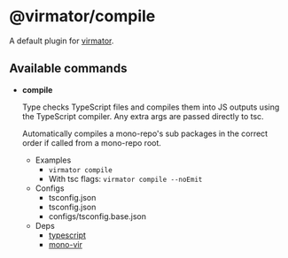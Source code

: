 # @virmator/compile

A default plugin for [virmator](https://www.npmjs.com/package/virmator).

## Available commands

-   **compile**

    Type checks TypeScript files and compiles them into JS outputs using the TypeScript compiler. Any extra args are passed directly to tsc.

    Automatically compiles a mono-repo's sub packages in the correct order if called from a mono-repo root.

    -   Examples
        -   `virmator compile`
        -   With tsc flags: `virmator compile --noEmit`
    -   Configs
        -   tsconfig.json
        -   tsconfig.json
        -   configs/tsconfig.base.json
    -   Deps
        -   [typescript](https://npmjs.com/package/typescript)
        -   [mono-vir](https://npmjs.com/package/mono-vir)
